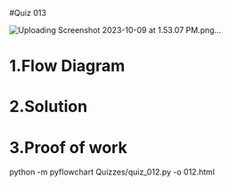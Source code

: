 #Quiz 013

![Uploading Screenshot 2023-10-09 at 1.53.07 PM.png…]()


# 1.Flow Diagram


# 2.Solution


# 3.Proof of work



python -m pyflowchart Quizzes/quiz_012.py -o 012.html

